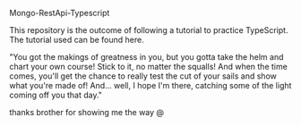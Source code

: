 Mongo-RestApi-Typescript

This repository is the outcome of following a tutorial to practice TypeScript. The tutorial used can be found here.

"You got the makings of greatness in you, but you gotta take the helm and chart your own course! Stick to it, no matter the squalls! And when the time comes, you'll get the chance to really test the cut of your sails and show what you're made of! And... well, I hope I'm there, catching some of the light coming off you that day."

thanks brother for showing me the way @




